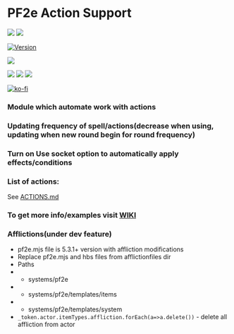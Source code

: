 # PF2e Action Support
![](https://img.shields.io/endpoint?url=https%3A%2F%2Ffoundryshields.com%2Fversion%3Fstyle%3Dflat%26url%3Dhttps://raw.githubusercontent.com/reyzor1991/foundry-vtt-pf2e-action-support/master/module.json)
![](https://img.shields.io/endpoint?url=https%3A%2F%2Ffoundryshields.com%2Fsystem%3FnameType%3Dfull%26showVersion%3D1%26style%3Dflat%26url%3Dhttps://raw.githubusercontent.com/reyzor1991/foundry-vtt-pf2e-action-support/master/module.json)

[![Version]][Version URL]

![](https://img.shields.io/github/release-date/reyzor1991/foundry-vtt-pf2e-action-support?label=Release%20date)

![](https://img.shields.io/github/downloads/reyzor1991/foundry-vtt-pf2e-action-support/total?label=All%20downloads)
![](https://img.shields.io/github/downloads-pre/reyzor1991/foundry-vtt-pf2e-action-support/latest/total)
![](https://img.shields.io/badge/dynamic/json?label=Forge%20Installs&query=package.installs&suffix=%25&url=https%3A%2F%2Fforge-vtt.com%2Fapi%2Fbazaar%2Fpackage%2Fpf2e-action-support&colorB=4aa94a)

[Version]: https://img.shields.io/badge/Version-0.2.18-yellow?style=flat-square
[Version URL]: https://github.com/reyzor1991/foundry-vtt-pf2e-action-support

[![ko-fi](https://ko-fi.com/img/githubbutton_sm.svg)](https://ko-fi.com/W7W2LF8UA)

### Module which automate work with actions
### Updating frequency of spell/actions(decrease when using, updating when new round begin for round frequency)
### Turn on Use socket option to automatically apply effects/conditions

### List of actions:
See [ACTIONS.md](./ACTIONS.md)

### To get more info/examples visit [WIKI](https://github.com/reyzor1991/foundry-vtt-pf2e-action-support/wiki)

### Afflictions(under dev feature)
- pf2e.mjs file is 5.3.1+ version with affliction modifications
- Replace pf2e.mjs and hbs files from afflictionfiles dir
- Paths 
- - systems/pf2e
- - systems/pf2e/templates/items
- - systems/pf2e/templates/system
- ```_token.actor.itemTypes.affliction.forEach(a=>a.delete())``` - delete all affliction from actor